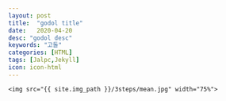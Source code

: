 ```yaml
---
layout: post
title:  "godol title"
date:   2020-04-20
desc: "godol desc"
keywords: "고돌"
categories: [HTML]
tags: [Jalpc,Jekyll]
icon: icon-html
---
```



<!-- ![edit]({{ site.img_path }}/3steps/mean.jpg) -->
	<img src="{{ site.img_path }}/3steps/mean.jpg" width="75%">
